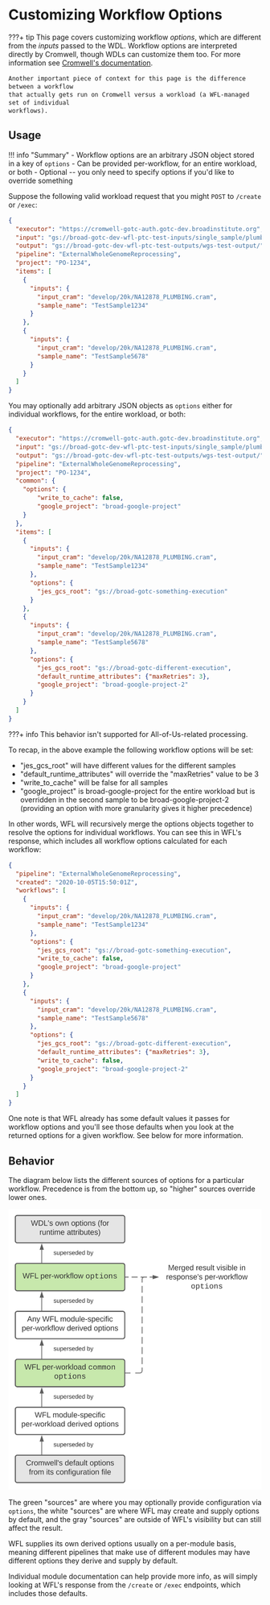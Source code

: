 # Customizing Workflow Options

???+ tip
    This page covers customizing workflow _options_, which are different from the
    _inputs_ passed to the WDL. Workflow options are interpreted directly by Cromwell,
    though WDLs can customize them too. For more information see
    [Cromwell's documentation](https://cromwell.readthedocs.io/en/stable/wf_options/Overview/).

    Another important piece of context for this page is the difference between a workflow
    that actually gets run on Cromwell versus a workload (a WFL-managed set of individual
    workflows).


## Usage

!!! info "Summary"
    - Workflow options are an arbitrary JSON object stored in a key of `options`
    - Can be provided per-workflow, for an entire workload, or both
    - Optional -- you only need to specify options if you'd like to override something

Suppose the following valid workload request that you might `POST` to `/create` or `/exec`:

```json
{
  "executor": "https://cromwell-gotc-auth.gotc-dev.broadinstitute.org",
  "input": "gs://broad-gotc-dev-wfl-ptc-test-inputs/single_sample/plumbing/truth",
  "output": "gs://broad-gotc-dev-wfl-ptc-test-outputs/wgs-test-output/",
  "pipeline": "ExternalWholeGenomeReprocessing",
  "project": "PO-1234",
  "items": [
    {
      "inputs": {
        "input_cram": "develop/20k/NA12878_PLUMBING.cram",
        "sample_name": "TestSample1234"
      }
    },
    {
      "inputs": {
        "input_cram": "develop/20k/NA12878_PLUMBING.cram",
        "sample_name": "TestSample5678"
      }
    }
  ]
}
```

You may optionally add arbitrary JSON objects as `options` either for individual
workflows, for the entire workload, or both:

```json
{
  "executor": "https://cromwell-gotc-auth.gotc-dev.broadinstitute.org",
  "input": "gs://broad-gotc-dev-wfl-ptc-test-inputs/single_sample/plumbing/truth",
  "output": "gs://broad-gotc-dev-wfl-ptc-test-outputs/wgs-test-output/",
  "pipeline": "ExternalWholeGenomeReprocessing",
  "project": "PO-1234",
  "common": {
    "options": {
        "write_to_cache": false,
        "google_project": "broad-google-project"
    }
  },
  "items": [
    {
      "inputs": {
        "input_cram": "develop/20k/NA12878_PLUMBING.cram",
        "sample_name": "TestSample1234"
      },
      "options": {
        "jes_gcs_root": "gs://broad-gotc-something-execution"
      }
    },
    {
      "inputs": {
        "input_cram": "develop/20k/NA12878_PLUMBING.cram",
        "sample_name": "TestSample5678"
      },
      "options": {
        "jes_gcs_root": "gs://broad-gotc-different-execution",
        "default_runtime_attributes": {"maxRetries": 3},
        "google_project": "broad-google-project-2"
      }
    }
  ]
}
```

???+ info
    This behavior isn't supported for All-of-Us-related processing.

To recap, in the above example the following workflow options will be set:

- "jes_gcs_root" will have different values for the different samples
- "default_runtime_attributes" will override the "maxRetries" value to be 3
- "write_to_cache" will be false for all samples
- "google_project" is broad-google-project for the entire workload but is
overridden in the second sample to be broad-google-project-2 (providing an
option with more granularity gives it higher precedence)

In other words, WFL will recursively merge the options objects together to
resolve the options for individual workflows. You can see this in WFL's
response, which includes all workflow options calculated for each workflow:

```json
{
  "pipeline": "ExternalWholeGenomeReprocessing",
  "created": "2020-10-05T15:50:01Z",
  "workflows": [
    {
      "inputs": {
        "input_cram": "develop/20k/NA12878_PLUMBING.cram",
        "sample_name": "TestSample1234"
      },
      "options": {
        "jes_gcs_root": "gs://broad-gotc-something-execution",
        "write_to_cache": false,
        "google_project": "broad-google-project"
      }
    },
    {
      "inputs": {
        "input_cram": "develop/20k/NA12878_PLUMBING.cram",
        "sample_name": "TestSample5678"
      },
      "options": {
        "jes_gcs_root": "gs://broad-gotc-different-execution",
        "default_runtime_attributes": {"maxRetries": 3},
        "write_to_cache": false,
        "google_project": "broad-google-project-2"
      }
    }
  ]
}
```

One note is that WFL already has some default values it passes for
workflow options and you'll see those defaults when you look at the
returned options for a given workflow.
See below for more information.

## Behavior

The diagram below lists the different sources of options for a particular
workflow. Precedence is from the bottom up, so "higher" sources override
lower ones.

![](./assets/option-precedence.svg)

The green "sources" are where you may optionally provide configuration
via `options`, the white "sources" are where WFL may create and
supply options by default, and the gray "sources" are outside of WFL's
visibility but can still affect the result.

WFL supplies its own derived options usually on a per-module basis,
meaning different pipelines that make use of different modules may
have different options they derive and supply by default.

Individual module documentation can help provide more info, as will
simply looking at WFL's response from the `/create` or `/exec` endpoints,
which includes those defaults.
